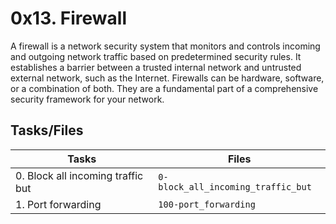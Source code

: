 # 0x13. Firewall

A firewall is a network security system that monitors and controls incoming and outgoing network traffic based on predetermined security rules. It establishes a barrier between a trusted internal network and untrusted external network, such as the Internet. Firewalls can be hardware, software, or a combination of both. They are a fundamental part of a comprehensive security framework for your network.

## Tasks/Files

|      Tasks          |Files               |
|----------------|-------------------------------|
|0. Block all incoming traffic but|`0-block_all_incoming_traffic_but`|
|1. Port forwarding|`100-port_forwarding`| 

